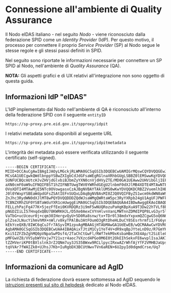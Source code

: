 # Connessione all'ambiente di Quality Assurance

Il Nodo eIDAS italiano - nel seguito _Nodo_ - viene riconosciuto dalla
federazione SPID come un _Identity Provider_ (IdP).
Per questo motivo, il processo per connettere il proprio _Service Provider_ (SP) al Nodo
segue le stesse regole e gli stessi passi definiti in SPID.

Nel seguito sono riportate le informazioni necessarie per connettere
un SP SPID al Nodo, nell'ambiente di _Quality Assurance_ (QA).

**NOTA:** Gli aspetti grafici e di UX relativi all'integrazione non sono
oggetto di questa guida.

## Informazioni IdP "eIDAS"

L'IdP implementato dal Nodo nell'ambiente di QA è riconosciuto all'interno della federazione SPID
con il seguente `entityID`

    https://sp-proxy.pre.eid.gov.it/spproxy/idpit

I relativi metadata sono disponibili al seguente URL

    https://sp-proxy.pre.eid.gov.it/spproxy/idpitmetadata

L'integrità dei metadata può essere verificata utilizzando il seguente
certificato (self-signed).

```
-----BEGIN CERTIFICATE-----
MIID+DCCAuCgAwIBAgIJAOyLMGckjRLWMA0GCSqGSIb3DQEBCwUAMIGrMQswCQYDVQQGEwJJVDEt
MCsGA1UECgwkQWdlbnppYSBwZXIgbCdJdGFsaWEgRGlnaXRhbGUgLSBBZ0lEMSwwKgYDVQQLDCNG
SUNFUCBQcmUtcHJvZHVjdGlvbiBJbmZyYXN0cnVjdHVyZTE/MD0GA1UEAww2UHVibGljIEFkbWlu
aXN0cmF0aW9uIFNQIFBST1hZIFNBTUwgTWV0YWRhdGEgU2lnbmF0dXJlMB4XDTE4MTAwNTE5NTc0
OVoXDTI4MTAwMjE5NTc0OVowgasxCzAJBgNVBAYTAklUMS0wKwYDVQQKDCRBZ2VuemlhIHBlciBs
J0l0YWxpYSBEaWdpdGFsZSAtIEFnSUQxLDAqBgNVBAsMI0ZJQ0VQIFByZS1wcm9kdWN0aW9uIElu
ZnJhc3RydWN0dXJlMT8wPQYDVQQDDDZQdWJsaWMgQWRtaW5pc3RyYXRpb24gU1AgUFJPWFkgU0FN
TCBNZXRhZGF0YSBTaWduYXR1cmUwggEiMA0GCSqGSIb3DQEBAQUAA4IBDwAwggEKAoIBAQDhGMIP
FELLzhPajFq477K+5jezFfEei0KVRDQRz3i9mF5wNUQRozuPaHgKBpXuA9T3Dw22hTVLf8bA94rM
pNGDZIiLI57HnqdxQBU78KWRKHJL/D5Xe0AexCVYnHlvnVanLMWTnnZDMdIPQP8LvG3yr5lLQCp0
VaTbG+ucUceur0j+cqm30IHergvQyU+5D0Ra8snw/tx+TDr0l38mdxYxpxmQZCgwG5oQ6N63P7zo
plZseJLNucYihmvhMX+nWl/v8kyTPAlBu3AtFOumO3gRtDheHLDuCY8SEsrhrmfiI/FG6yn75lgQ
kEkYceQXB/8IWC6qCuJfr7ASyvIM1zpvAgMBAAGjHTAbMAwGA1UdEwEB/wQCMAAwCwYDVR0PBAQD
AgbAMA0GCSqGSIb3DQEBCwUAA4IBAQAixTJtiM1Cy1YeT4V+dR9xqBpJYteLnD9z/R7GmYK5m+6g
Kxi5IZFZbZghMQ0pVNpaSwPDsf4/2TaChCtGwFl/RWf7ekM9xKsbaHBeJXE4Ap/t2SiEle89cApo
pMFGwVZ8/VVSybWYVxjw7Y21vzr4aoc7VXzcd4PGo0M6E0t2OkEIhSekxFE6wvplIsaJAK7fSTNe
tZZHVeriKP0tBXlslnk3rZJQNm7uy3JS35BWxw9RCLlpycIRxwAZrWhfAjYfF2VMHBJaUpsieS2u
tqVVAr7fWAIZk8+UJhsJ7Kb+IuRgbDX3BCUtNwvTVn6aREN+6U2pyId0dqmdCrse/Uq7
-----END CERTIFICATE-----
```

## Informazioni da comunicare ad AgID

La richiesta di federazione dovrà essere sottomessa ad AgID sequendo le
[istruzioni presenti sul sito di helpdesk](https://helpdesk.eid.gov.it/knowledgebase.php?article=17) dedicato al Nodo eIDAS.


